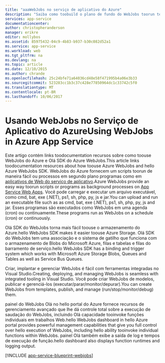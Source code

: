 ```yaml
---
title: "aaaWebJobs no serviço de aplicativo do Azure"
description: "Saiba como toobuild o plano de fundo do WebJobs toorun testes, interagir com os serviços como o armazenamento e o barramento de serviço e criar tarefas agendadas."
services: app-service
documentationcenter: 
author: christopheranderson
manager: erikre
editor: mollybos
ms.assetid: 85975432-04c9-4b83-b937-b30c082d52a1
ms.service: app-service
ms.workload: web
ms.tgt_pltfrm: na
ms.devlang: na
ms.topic: article
ms.date: 12/10/2015
ms.author: chrande
ms.openlocfilehash: 25c24bfe71a64036cd48e58f471995b4a06e3b33
ms.sourcegitcommit: 523283cc1b3c37c428e77850964dc1c33742c5f0
ms.translationtype: MT
ms.contentlocale: pt-BR
ms.lasthandoff: 10/06/2017
---
```

# <a name="using-webjobs-in-azure-app-service"></a><span data-ttu-id="d6eac-103">Usando WebJobs no Serviço de Aplicativo do Azure</span><span class="sxs-lookup"><span data-stu-id="d6eac-103">Using WebJobs in Azure App Service</span></span>
<span data-ttu-id="d6eac-104">Este artigo contém links toodocumentation recursos sobre como toouse WebJobs do Azure e Olá SDK do Azure WebJobs.</span><span class="sxs-lookup"><span data-stu-id="d6eac-104">This article links toodocumentation resources about how toouse Azure WebJobs and hello Azure WebJobs SDK.</span></span> <span data-ttu-id="d6eac-105">WebJobs do Azure fornecem um scripts toorun de maneira fácil ou processos em segundo plano programas como em [aplicativos de Web do serviço de aplicativo](http://go.microsoft.com/fwlink/?LinkId=529714).</span><span class="sxs-lookup"><span data-stu-id="d6eac-105">Azure WebJobs provide an easy way toorun scripts or programs as background processes on [App Service Web Apps](http://go.microsoft.com/fwlink/?LinkId=529714).</span></span> <span data-ttu-id="d6eac-106">Você pode carregar e executar um arquivo executável, como cmd, bat, exe (.NET), ps1, sh, php, py, js e jar.</span><span class="sxs-lookup"><span data-stu-id="d6eac-106">You can upload and run an executable file such as as cmd, bat, exe (.NET), ps1, sh, php, py, js and jar.</span></span> <span data-ttu-id="d6eac-107">Esses programas são executados como WebJobs em uma agenda (cron) ou continuamente.</span><span class="sxs-lookup"><span data-stu-id="d6eac-107">These programs run as WebJobs on a schedule (cron) or continuously.</span></span>

<span data-ttu-id="d6eac-108">Olá SDK do WebJobs torna mais fácil toouse o armazenamento do Azure.</span><span class="sxs-lookup"><span data-stu-id="d6eac-108">hello WebJobs SDK makes it easier toouse Azure Storage.</span></span> <span data-ttu-id="d6eac-109">Olá SDK do WebJobs tem uma associação e o sistema de gatilho que funciona com o armazenamento de Blobs do Microsoft Azure, filas e tabelas e filas do barramento de serviço.</span><span class="sxs-lookup"><span data-stu-id="d6eac-109">hello WebJobs SDK has a binding and trigger system which works with Microsoft Azure Storage Blobs, Queues and Tables as well as Service Bus Queues.</span></span>

<span data-ttu-id="d6eac-110">Criar, implantar e gerenciar WebJobs é fácil com ferramentas integradas no Visual Studio.</span><span class="sxs-lookup"><span data-stu-id="d6eac-110">Creating, deploying, and managing WebJobs is seamless with integrated tooling in Visual Studio.</span></span> <span data-ttu-id="d6eac-111">Você pode criar WebJobs de modelos, publicar e gerenciá-los (executar/parar/monitor/depurar).</span><span class="sxs-lookup"><span data-stu-id="d6eac-111">You can create WebJobs from templates, publish, and manage (run/stop/monitor/debug) them.</span></span>

<span data-ttu-id="d6eac-112">painel do WebJobs Olá no hello portal do Azure fornece recursos de gerenciamento avançado que lhe dá controle total sobre a execução de saudação do WebJobs, incluindo Olá capacidade tooinvoke funções individuais em trabalhos Web.</span><span class="sxs-lookup"><span data-stu-id="d6eac-112">hello WebJobs dashboard in hello Azure portal provides powerful management capabilities that give you full control over hello execution of WebJobs, including hello ability tooinvoke individual functions within WebJobs.</span></span> <span data-ttu-id="d6eac-113">painel Olá também exibe a saída de log e tempos de execução de função.</span><span class="sxs-lookup"><span data-stu-id="d6eac-113">hello dashboard also displays function runtimes and logging output.</span></span>

[!INCLUDE [app-service-blueprint-webjobs](../../includes/app-service-blueprint-webjobs.md)]

